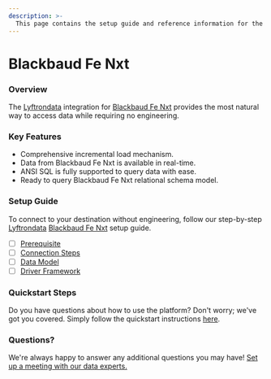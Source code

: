```yaml
---
description: >-
  This page contains the setup guide and reference information for the Blackbaud Fe Nxt source connector.
---
```


# Blackbaud Fe Nxt

### Overview

The [Lyftrondata](https://www.lyftrondata.com/) integration for [Blackbaud Fe Nxt](None) provides the most natural way to access data while requiring no engineering.

### Key Features

* Comprehensive incremental load mechanism.
* Data from Blackbaud Fe Nxt is available in real-time.&#x20;
* ANSI SQL is fully supported to query data with ease.
* Ready to query Blackbaud Fe Nxt relational schema model.

### Setup Guide

To connect to your destination without engineering, follow our step-by-step [Lyftrondata](https://www.lyftrondata.com/)  [Blackbaud Fe Nxt](None) setup guide.

* [ ] [Prerequisite](prerequisite.md)
* [ ] [Connection Steps](connection-steps.md)
* [ ] [Data Model](data-model/erd.md)
* [ ] [Driver Framework](driver-framework/)

### Quickstart Steps

Do you have questions about how to use the platform? Don't worry; we've got you covered. Simply follow the quickstart instructions [here](../README.md).

### Questions? <a href="#questions" id="questions"></a>

We're always happy to answer any additional questions you may have! [Set up a meeting with our data experts.](https://www.lyftrondata.com/book-a-meeting/)

